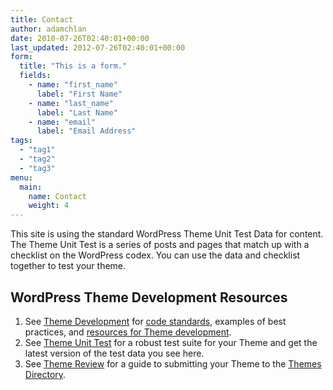 ```yaml
---
title: Contact
author: adamchlan
date: 2010-07-26T02:40:01+00:00
last_updated: 2012-07-26T02:40:01+00:00
form:
  title: "This is a form."
  fields:
    - name: "first_name"
      label: "First Name"
    - name: "last_name"
      label: "Last Name"
    - name: "email"
      label: "Email Address"
tags:
  - "tag1"
  - "tag2"
  - "tag3"
menu: 
  main:
    name: Contact
    weight: 4
---
```


This site is using the standard WordPress Theme Unit Test Data for content. The Theme Unit Test is a series of posts and pages that match up with a checklist on the WordPress codex. You can use the data and checklist together to test your theme.

## WordPress Theme Development Resources

  1. See [Theme Development][1] for [code standards][2], examples of best practices, and [resources for Theme development][3].
  2. See [Theme Unit Test][4] for a robust test suite for your Theme and get the latest version of the test data you see here.
  3. See [Theme Review][5] for a guide to submitting your Theme to the [Themes Directory][6].

 [1]: http://codex.wordpress.org/Theme_Development
 [2]: http://codex.wordpress.org/Theme_Development#Code_Standards
 [3]: http://codex.wordpress.org/Theme_Development#Resources_and_References
 [4]: http://codex.wordpress.org/Theme_Unit_Test
 [5]: http://codex.wordpress.org/Theme_Review
 [6]: http://wordpress.org/extend/themes/